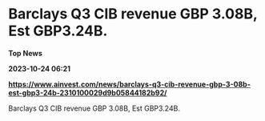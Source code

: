 # Barclays Q3 CIB revenue GBP 3.08B, Est GBP3.24B.
**Top News**

**2023-10-24 06:21**

**https://www.ainvest.com/news/barclays-q3-cib-revenue-gbp-3-08b-est-gbp3-24b-2310100029d9b05844182b92/**

Barclays Q3 CIB revenue GBP 3.08B, Est GBP3.24B.
